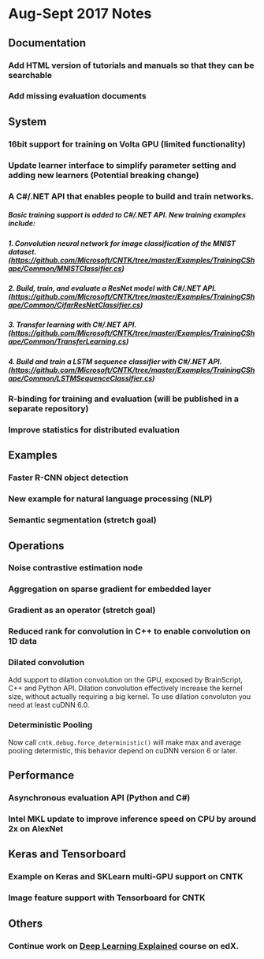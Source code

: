 # Aug-Sept 2017 Notes

## Documentation

### Add HTML version of tutorials and manuals so that they can be searchable
### Add missing evaluation documents

## System 

### 16bit support for training on Volta GPU (limited functionality)
### Update learner interface to simplify parameter setting and adding new learners (**Potential breaking change**) 
### A C#/.NET API that enables people to build and train networks. 
##### Basic training support is added to C#/.NET API. New training examples include:
##### 1. Convolution neural network for image classification of the MNIST dataset. (https://github.com/Microsoft/CNTK/tree/master/Examples/TrainingCShape/Common/MNISTClassifier.cs)
##### 2. Build, train, and evaluate a ResNet model with C#/.NET API. (https://github.com/Microsoft/CNTK/tree/master/Examples/TrainingCShape/Common/CifarResNetClassifier.cs)
##### 3. Transfer learning with C#/.NET API. (https://github.com/Microsoft/CNTK/tree/master/Examples/TrainingCShape/Common/TransferLearning.cs)
##### 4. Build and train a LSTM sequence classifier with C#/.NET API. (https://github.com/Microsoft/CNTK/tree/master/Examples/TrainingCShape/Common/LSTMSequenceClassifier.cs)

### R-binding for training and evaluation (will be published in a separate repository) 
### Improve statistics for distributed evaluation 

## Examples
### Faster R-CNN object detection 
### New example for natural language processing (NLP) 
### Semantic segmentation (stretch goal) 

## Operations
### Noise contrastive estimation node 
### Aggregation on sparse gradient for embedded layer
### Gradient as an operator (stretch goal) 
### Reduced rank for convolution in C++ to enable convolution on 1D data 
### Dilated convolution 
Add support to dilation convolution on the GPU, exposed by BrainScript, C++ and Python API. Dilation convolution effectively increase the kernel size, without actually requiring a big kernel. To use dilation convoluton you need at least cuDNN 6.0. 
### Deterministic Pooling
Now call `cntk.debug.force_deterministic()` will make max and average pooling determistic, this behavior depend on cuDNN version 6 or later.

## Performance 
### Asynchronous evaluation API (Python and C#) 
### Intel MKL update to improve inference speed on CPU by around 2x on AlexNet 

## Keras and Tensorboard 
### Example on Keras and SKLearn multi-GPU support on CNTK 
### Image feature support with Tensorboard for CNTK 

## Others 
### Continue work on [Deep Learning Explained](https://www.edx.org/course/deep-learning-explained-microsoft-dat236x) course on edX. 
